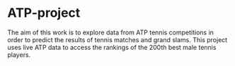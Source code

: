 # ATP-project

The aim of this work is to explore data from ATP tennis competitions in order to predict the results of tennis matches and grand slams. This project uses live ATP data to access the rankings of the 200th best male tennis players.
